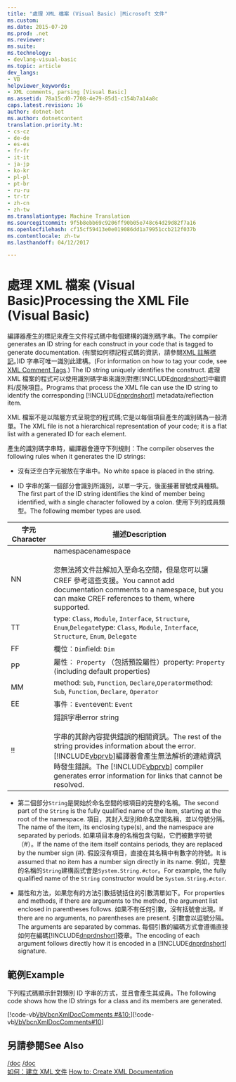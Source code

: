 ```yaml
---
title: "處理 XML 檔案 (Visual Basic) |Microsoft 文件"
ms.custom: 
ms.date: 2015-07-20
ms.prod: .net
ms.reviewer: 
ms.suite: 
ms.technology:
- devlang-visual-basic
ms.topic: article
dev_langs:
- VB
helpviewer_keywords:
- XML comments, parsing [Visual Basic]
ms.assetid: 78a15cd0-7708-4e79-85d1-c154b7a14a8c
caps.latest.revision: 16
author: dotnet-bot
ms.author: dotnetcontent
translation.priority.ht:
- cs-cz
- de-de
- es-es
- fr-fr
- it-it
- ja-jp
- ko-kr
- pl-pl
- pt-br
- ru-ru
- tr-tr
- zh-cn
- zh-tw
ms.translationtype: Machine Translation
ms.sourcegitcommit: 9f5b8ebb69c9206ff90b05e748c64d29d82f7a16
ms.openlocfilehash: cf15cf59413e0e019086dd1a79951ccb212f037b
ms.contentlocale: zh-tw
ms.lasthandoff: 04/12/2017

---
```

# <a name="processing-the-xml-file-visual-basic"></a><span data-ttu-id="f5e83-102">處理 XML 檔案 (Visual Basic)</span><span class="sxs-lookup"><span data-stu-id="f5e83-102">Processing the XML File (Visual Basic)</span></span>
<span data-ttu-id="f5e83-103">編譯器產生的標記來產生文件程式碼中每個建構的識別碼字串。</span><span class="sxs-lookup"><span data-stu-id="f5e83-103">The compiler generates an ID string for each construct in your code that is tagged to generate documentation.</span></span> <span data-ttu-id="f5e83-104">(有關如何標記程式碼的資訊，請參閱[XML 註解標記](../../../visual-basic/language-reference/xmldoc/recommended-xml-tags-for-documentation-comments.md)。)ID 字串可唯一識別此建構。</span><span class="sxs-lookup"><span data-stu-id="f5e83-104">(For information on how to tag your code, see [XML Comment Tags](../../../visual-basic/language-reference/xmldoc/recommended-xml-tags-for-documentation-comments.md).) The ID string uniquely identifies the construct.</span></span> <span data-ttu-id="f5e83-105">處理 XML 檔案的程式可以使用識別碼字串來識別對應[!INCLUDE[dnprdnshort](../../../csharp/getting-started/includes/dnprdnshort_md.md)]中繼資料/反映項目。</span><span class="sxs-lookup"><span data-stu-id="f5e83-105">Programs that process the XML file can use the ID string to identify the corresponding [!INCLUDE[dnprdnshort](../../../csharp/getting-started/includes/dnprdnshort_md.md)] metadata/reflection item.</span></span>  
  
 <span data-ttu-id="f5e83-106">XML 檔案不是以階層方式呈現您的程式碼;它是以每個項目產生的識別碼為一般清單。</span><span class="sxs-lookup"><span data-stu-id="f5e83-106">The XML file is not a hierarchical representation of your code; it is a flat list with a generated ID for each element.</span></span>  
  
 <span data-ttu-id="f5e83-107">產生的識別碼字串時，編譯器會遵守下列規則︰</span><span class="sxs-lookup"><span data-stu-id="f5e83-107">The compiler observes the following rules when it generates the ID strings:</span></span>  
  
-   <span data-ttu-id="f5e83-108">沒有泛空白字元被放在字串中。</span><span class="sxs-lookup"><span data-stu-id="f5e83-108">No white space is placed in the string.</span></span>  
  
-   <span data-ttu-id="f5e83-109">ID 字串的第一個部分會識別所識別，以單一字元，後面接著冒號成員種類。</span><span class="sxs-lookup"><span data-stu-id="f5e83-109">The first part of the ID string identifies the kind of member being identified, with a single character followed by a colon.</span></span> <span data-ttu-id="f5e83-110">使用下列的成員類型。</span><span class="sxs-lookup"><span data-stu-id="f5e83-110">The following member types are used.</span></span>  
  
|<span data-ttu-id="f5e83-111">字元</span><span class="sxs-lookup"><span data-stu-id="f5e83-111">Character</span></span>|<span data-ttu-id="f5e83-112">描述</span><span class="sxs-lookup"><span data-stu-id="f5e83-112">Description</span></span>|  
|---|---|  
|<span data-ttu-id="f5e83-113">N</span><span class="sxs-lookup"><span data-stu-id="f5e83-113">N</span></span>|<span data-ttu-id="f5e83-114">namespace</span><span class="sxs-lookup"><span data-stu-id="f5e83-114">namespace</span></span><br /><br /> <span data-ttu-id="f5e83-115">您無法將文件註解加入至命名空間，但是您可以讓 CREF 參考這些支援。</span><span class="sxs-lookup"><span data-stu-id="f5e83-115">You cannot add documentation comments to a namespace, but you can make CREF references to them, where supported.</span></span>|  
|<span data-ttu-id="f5e83-116">T</span><span class="sxs-lookup"><span data-stu-id="f5e83-116">T</span></span>|<span data-ttu-id="f5e83-117">type: `Class`, `Module`, `Interface`, `Structure`, `Enum`,`Delegate`</span><span class="sxs-lookup"><span data-stu-id="f5e83-117">type: `Class`, `Module`, `Interface`, `Structure`, `Enum`, `Delegate`</span></span>|  
|<span data-ttu-id="f5e83-118">F</span><span class="sxs-lookup"><span data-stu-id="f5e83-118">F</span></span>|<span data-ttu-id="f5e83-119">欄位︰`Dim`</span><span class="sxs-lookup"><span data-stu-id="f5e83-119">field: `Dim`</span></span>|  
|<span data-ttu-id="f5e83-120">P</span><span class="sxs-lookup"><span data-stu-id="f5e83-120">P</span></span>|<span data-ttu-id="f5e83-121">屬性︰ `Property` （包括預設屬性）</span><span class="sxs-lookup"><span data-stu-id="f5e83-121">property: `Property` (including default properties)</span></span>|  
|<span data-ttu-id="f5e83-122">M</span><span class="sxs-lookup"><span data-stu-id="f5e83-122">M</span></span>|<span data-ttu-id="f5e83-123">method: `Sub`, `Function`, `Declare`,`Operator`</span><span class="sxs-lookup"><span data-stu-id="f5e83-123">method: `Sub`, `Function`, `Declare`, `Operator`</span></span>|  
|<span data-ttu-id="f5e83-124">E</span><span class="sxs-lookup"><span data-stu-id="f5e83-124">E</span></span>|<span data-ttu-id="f5e83-125">事件︰`Event`</span><span class="sxs-lookup"><span data-stu-id="f5e83-125">event: `Event`</span></span>|  
|<span data-ttu-id="f5e83-126">!</span><span class="sxs-lookup"><span data-stu-id="f5e83-126">!</span></span>|<span data-ttu-id="f5e83-127">錯誤字串</span><span class="sxs-lookup"><span data-stu-id="f5e83-127">error string</span></span><br /><br /> <span data-ttu-id="f5e83-128">字串的其餘內容提供錯誤的相關資訊。</span><span class="sxs-lookup"><span data-stu-id="f5e83-128">The rest of the string provides information about the error.</span></span> <span data-ttu-id="f5e83-129">[!INCLUDE[vbprvb](../../../csharp/programming-guide/concepts/linq/includes/vbprvb_md.md)]編譯器會產生無法解析的連結資訊時發生錯誤。</span><span class="sxs-lookup"><span data-stu-id="f5e83-129">The [!INCLUDE[vbprvb](../../../csharp/programming-guide/concepts/linq/includes/vbprvb_md.md)] compiler generates error information for links that cannot be resolved.</span></span>|  
  
-   <span data-ttu-id="f5e83-130">第二個部分`String`是開始於命名空間的根項目的完整的名稱。</span><span class="sxs-lookup"><span data-stu-id="f5e83-130">The second part of the `String` is the fully qualified name of the item, starting at the root of the namespace.</span></span> <span data-ttu-id="f5e83-131">項目，其封入型別和命名空間名稱，並以句號分隔。</span><span class="sxs-lookup"><span data-stu-id="f5e83-131">The name of the item, its enclosing type(s), and the namespace are separated by periods.</span></span> <span data-ttu-id="f5e83-132">如果項目本身的名稱包含句點，它們被數字符號 （#）。</span><span class="sxs-lookup"><span data-stu-id="f5e83-132">If the name of the item itself contains periods, they are replaced by the number sign (#).</span></span> <span data-ttu-id="f5e83-133">假設沒有項目，直接在其名稱中有數字的符號。</span><span class="sxs-lookup"><span data-stu-id="f5e83-133">It is assumed that no item has a number sign directly in its name.</span></span> <span data-ttu-id="f5e83-134">例如，完整的名稱的`String`建構函式會是`System.String.#ctor`。</span><span class="sxs-lookup"><span data-stu-id="f5e83-134">For example, the fully qualified name of the `String` constructor would be `System.String.#ctor`.</span></span>  
  
-   <span data-ttu-id="f5e83-135">屬性和方法，如果您有的方法引數括號括住的引數清單如下。</span><span class="sxs-lookup"><span data-stu-id="f5e83-135">For properties and methods, if there are arguments to the method, the argument list enclosed in parentheses follows.</span></span> <span data-ttu-id="f5e83-136">如果不有任何引數，沒有括號會出現。</span><span class="sxs-lookup"><span data-stu-id="f5e83-136">If there are no arguments, no parentheses are present.</span></span> <span data-ttu-id="f5e83-137">引數會以逗號分隔。</span><span class="sxs-lookup"><span data-stu-id="f5e83-137">The arguments are separated by commas.</span></span> <span data-ttu-id="f5e83-138">每個引數的編碼方式會遵循直接如何在編碼[!INCLUDE[dnprdnshort](../../../csharp/getting-started/includes/dnprdnshort_md.md)]簽章。</span><span class="sxs-lookup"><span data-stu-id="f5e83-138">The encoding of each argument follows directly how it is encoded in a [!INCLUDE[dnprdnshort](../../../csharp/getting-started/includes/dnprdnshort_md.md)] signature.</span></span>  
  
## <a name="example"></a><span data-ttu-id="f5e83-139">範例</span><span class="sxs-lookup"><span data-stu-id="f5e83-139">Example</span></span>  
 <span data-ttu-id="f5e83-140">下列程式碼顯示針對類別 ID 字串的方式，並且會產生其成員。</span><span class="sxs-lookup"><span data-stu-id="f5e83-140">The following code shows how the ID strings for a class and its members are generated.</span></span>  
  
 <span data-ttu-id="f5e83-141">[!code-vb[VbVbcnXmlDocComments #&10;](../../../visual-basic/language-reference/xmldoc/codesnippet/VisualBasic/processing-the-xml-file_1.vb)]</span><span class="sxs-lookup"><span data-stu-id="f5e83-141">[!code-vb[VbVbcnXmlDocComments#10](../../../visual-basic/language-reference/xmldoc/codesnippet/VisualBasic/processing-the-xml-file_1.vb)]</span></span>  
  
## <a name="see-also"></a><span data-ttu-id="f5e83-142">另請參閱</span><span class="sxs-lookup"><span data-stu-id="f5e83-142">See Also</span></span>  
 <span data-ttu-id="f5e83-143">[/doc](../../../visual-basic/reference/command-line-compiler/doc.md) </span><span class="sxs-lookup"><span data-stu-id="f5e83-143">[/doc](../../../visual-basic/reference/command-line-compiler/doc.md) </span></span>  
<span data-ttu-id="f5e83-144"> [如何：建立 XML 文件](../../../visual-basic/programming-guide/program-structure/how-to-create-xml-documentation.md)</span><span class="sxs-lookup"><span data-stu-id="f5e83-144"> [How to: Create XML Documentation](../../../visual-basic/programming-guide/program-structure/how-to-create-xml-documentation.md)</span></span>
